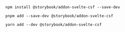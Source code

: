 ```shell renderer="svelte" language="js" packageManager="npm"
npm install @storybook/addon-svelte-csf --save-dev
```

```shell renderer="svelte" language="js" packageManager="pnpm"
pnpm add --save-dev @storybook/addon-svelte-csf
```

```shell renderer="svelte" language="js" packageManager="yarn"
yarn add --dev @storybook/addon-svelte-csf
```


